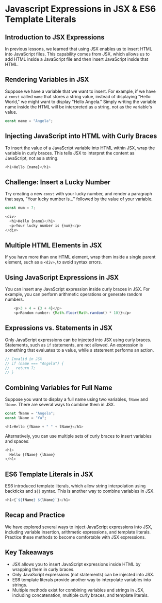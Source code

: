 # Javascript Expressions in JSX & ES6 Template Literals

## Introduction to JSX Expressions

In previous lessons, we learned that using JSX enables us to insert HTML into JavaScript files. This capability comes from JSX, which allows us to add HTML inside a JavaScript file and then insert JavaScript inside that HTML.

## Rendering Variables in JSX

Suppose we have a variable that we want to insert. For example, if we have a `const` called `name` that stores a string value, instead of displaying "Hello World," we might want to display "Hello Angela." Simply writing the variable name inside the HTML will be interpreted as a string, not as the variable's value.

```js
const name = "Angela";
```

## Injecting JavaScript into HTML with Curly Braces

To insert the value of a JavaScript variable into HTML within JSX, wrap the variable in curly braces. This tells JSX to interpret the content as JavaScript, not as a string.

```js
<h1>Hello {name}</h1>
```

## Challenge: Insert a Lucky Number

Try creating a new `const` with your lucky number, and render a paragraph that says, "Your lucky number is..." followed by the value of your variable.

```js
const num = 7;
```

```js
<div>
  <h1>Hello {name}</h1>
  <p>Your lucky number is {num}</p>
</div>
```

## Multiple HTML Elements in JSX

If you have more than one HTML element, wrap them inside a single parent element, such as a `<div>`, to avoid syntax errors.

## Using JavaScript Expressions in JSX

You can insert any JavaScript expression inside curly braces in JSX. For example, you can perform arithmetic operations or generate random numbers.

```js
    <p>3 + 4 = {3 + 4}</p>
    <p>Random number: {Math.floor(Math.random() * 10)}</p>
```

## Expressions vs. Statements in JSX

Only JavaScript expressions can be injected into JSX using curly braces. Statements, such as `if` statements, are not allowed. An expression is something that evaluates to a value, while a statement performs an action.

```js
// Invalid in JSX
// if (name === "Angela") {
//   return 7;
// }
```

## Combining Variables for Full Name

Suppose you want to display a full name using two variables, `fName` and `lName`. There are several ways to combine them in JSX.

```js
const fName = "Angela";
const lName = "Yu";
```

```js
<h1>Hello {fName + " " + lName}</h1>
```

Alternatively, you can use multiple sets of curly braces to insert variables and spaces:

```js
<h1>
  Hello {fName} {lName}
</h1>
```

## ES6 Template Literals in JSX

ES6 introduced template literals, which allow string interpolation using backticks and `${}` syntax. This is another way to combine variables in JSX.

```js
<h1>{`${fName} ${lName}`}</h1>
```

## Recap and Practice

We have explored several ways to inject JavaScript expressions into JSX, including variable insertion, arithmetic expressions, and template literals. Practice these methods to become comfortable with JSX expressions.

## Key Takeaways

- JSX allows you to insert JavaScript expressions inside HTML by wrapping them in curly braces.
- Only JavaScript expressions (not statements) can be injected into JSX.
- ES6 template literals provide another way to interpolate variables into strings.
- Multiple methods exist for combining variables and strings in JSX, including concatenation, multiple curly braces, and template literals.
